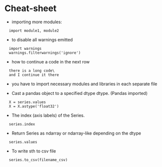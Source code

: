 # Cheat-sheet 

- importing more modules:
```
  import module1, module2
```

- to disable all warnings emitted
```
  import warnings
  warnings.filterwarnings('ignore')
```

- how to continue a code in the next row
```
  there is a long code\
  and I continue it there
```

- you have to import necessary modules and libraries in each separate file

- Cast a pandas object to a specified dtype dtype. (Pandas imported)
```
  X = series.values
  X = X.astype('float32')
```

- The index (axis labels) of the Series.
```
  series.index
```


- Return Series as ndarray or ndarray-like depending on the dtype
```
  series.values
```

- To write sth to csv file
```
  series.to_csv(filename_csv)
```

